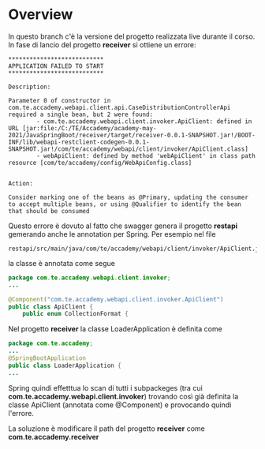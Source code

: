 # Overview
In questo branch c'è la versione del progetto realizzata live durante il corso.
In fase di lancio del progetto **receiver** si ottiene un errore:

```
***************************
APPLICATION FAILED TO START
***************************

Description:

Parameter 0 of constructor in com.te.accademy.webapi.client.api.CaseDistributionControllerApi required a single bean, but 2 were found:
        - com.te.accademy.webapi.client.invoker.ApiClient: defined in URL [jar:file:/C:/TE/Accademy/academy-may-2021/JavaSpringBoot/receiver/target/receiver-0.0.1-SNAPSHOT.jar!/BOOT-INF/lib/webapi-restclient-codegen-0.0.1-SNAPSHOT.jar!/com/te/accademy/webapi/client/invoker/ApiClient.class]
        - webApiClient: defined by method 'webApiClient' in class path resource [com/te/accademy/config/WebApiConfig.class]


Action:

Consider marking one of the beans as @Primary, updating the consumer to accept multiple beans, or using @Qualifier to identify the bean that should be consumed
```


Questo errore è dovuto al fatto che swagger genera il progetto  **restapi** gemerando anche le annotation per Spring. 
Per esempio nel file

```
restapi/src/main/java/com/te/accademy/webapi/client/invoker/ApiClient.java
```
la classe è annotata come segue
```java
package com.te.accademy.webapi.client.invoker;
...

@Component("com.te.accademy.webapi.client.invoker.ApiClient")
public class ApiClient {
    public enum CollectionFormat {
```

Nel progetto **receiver**  la classe LoaderApplication è definita come

```java
package com.te.accademy;
...
@SpringBootApplication
public class LoaderApplication {
...
```

Spring quindi effetttua lo scan di tutti i subpackeges (tra cui **com.te.accademy.webapi.client.invoker**) trovando così già definita la classe ApiClient (annotata come @Component) e provocando quindi l'errore.

La soluzione è modificare il path del progetto **receiver** come **com.te.accademy.receiver**
